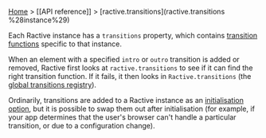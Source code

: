 [Home](ractive-js-documentation) > [[API reference]] > [ractive.transitions](ractive.transitions %28instance%29)

Each Ractive instance has a `transitions` property, which contains [transition functions](transitions) specific to that instance.

When an element with a specified `intro` or `outro` transition is added or removed, Ractive first looks at `ractive.transitions` to see if it can find the right transition function. If it fails, it then looks in `Ractive.transitions` (the [global transitions registry](ractive-transitions-global)).

Ordinarily, transitions are added to a Ractive instance as an [initialisation option](initialisation-options), but it is possible to swap them out after initialisation (for example, if your app determines that the user's browser can't handle a particular transition, or due to a configuration change).